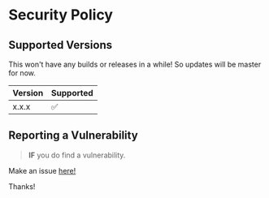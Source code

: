 # Security Policy

## Supported Versions

This won't have any builds or releases in a while!
So updates will be master for now.

| Version | Supported          |
| ------- | ------------------ |
| x.x.x   | :white_check_mark: |

## Reporting a Vulnerability

> __IF__ you do find a vulnerability.

Make an issue [here!](https://github.com/h4rldev/hshell/issues)

Thanks!
